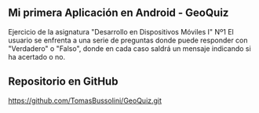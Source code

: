 ## Mi primera Aplicación en Android - GeoQuiz
Ejercicio de la asignatura "Desarrollo en Dispositivos Móviles I" Nº1
El usuario se enfrenta a una serie de preguntas donde puede responder con "Verdadero" o "Falso", donde en cada caso saldrá un mensaje indicando si ha acertado o no.

## Repositorio en GitHub
https://github.com/TomasBussolini/GeoQuiz.git
